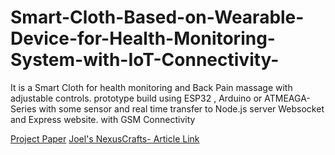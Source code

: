 # Smart-Cloth-Based-on-Wearable-Device-for-Health-Monitoring-System-with-IoT-Connectivity-
It is a Smart Cloth for health monitoring and Back Pain massage with adjustable controls. prototype build   using ESP32 , Arduino or ATMEAGA-Series with some sensor and real time transfer to Node.js server Websocket and Express website. with GSM Connectivity

[Project Paper](https://www.researchgate.net/publication/381011029)
[Joel's NexusCrafts- Article Link](https://joelsnexuscrafts.blogspot.com/2024/01/Smart-Cloth-Based-on-Wearable-Device-for-Health-Monitoring-with-IoT-Connectivity-Joel-T-George.html)

